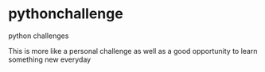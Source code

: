 # pythonchallenge
 python challenges


This is more like a personal challenge as well as a good opportunity to learn something new everyday

